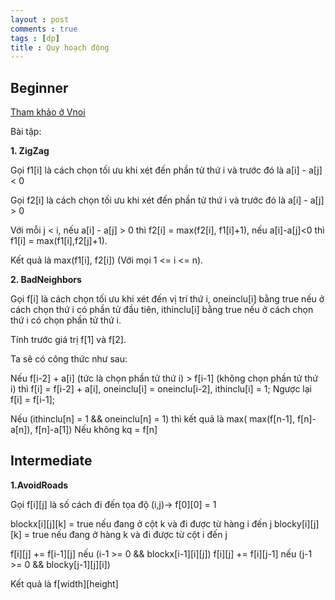 ```yaml
---
layout : post
comments : true
tags : [dp]
title : Quy hoạch động
---
```

## Beginner

[Tham khảo ở Vnoi](https://vnoi.info/wiki/translate/topcoder/dynamic-programming.md)

Bài tập:

**1. ZigZag**

Gọi f1[i] là cách chọn tối ưu khi xét đến phần tử thứ i và trước đó là a[i] - a[j] < 0

Gọi f2[i] là cách chọn tối ưu khi xét đến phần tử thứ i và trước đó là a[i] - a[j] > 0

Với mỗi j < i, nếu a[i] - a[j] > 0 thì f2[i] = max(f2[i], f1[i]+1), nếu a[i]-a[j]<0 thì f1[i] = max(f1[i],f2[j]+1).

Kết quả là max(f1[i], f2[i]) (Với mọi 1 <= i <= n).

**2. BadNeighbors**

Gọi f[i] là cách chọn tối ưu khi xét đến vị trí thứ i, oneinclu[i] bằng true nếu ở cách chọn thứ i có phần tử đầu tiên, ithinclu[i] bằng true nếu ở cách chọn thứ i có chọn phần tử thứ i.

Tính trước giá trị f[1] và f[2].

Ta sẽ có công thức như sau: 

Nếu f[i-2] + a[i] (tức là chọn phần tử thứ i) > f[i-1] (không chọn phần tử thứ i) thì f[i] = f[i-2] + a[i], oneinclu[i] = oneinclu[i-2], ithinclu[i] = 1;
Ngược lại f[i] = f[i-1];

Nếu (ithinclu[n] = 1 && oneinclu[n] = 1) thì kết quả là max( max(f[n-1], f[n]-a[n]), f[n]-a[1])
Nếu không kq = f[n]

## Intermediate
**1.AvoidRoads**

Gọi f[i][j] là số cách đi đến tọa độ (i,j)-> f[0][0] = 1

blockx[i][j][k] = true nếu đang ở cột k và đi được từ hàng i đến j
blocky[i][j][k] = true nếu đang ở hàng k và đi được từ cột i đến j

f[i][j] += f[i-1][j] nếu (i-1 >= 0 && blockx[i-1][i][j])
f[i][j] += f[i][j-1] nếu (j-1 >= 0 && blocky[j-1][j][i])

Kết quả là f[width][height]
